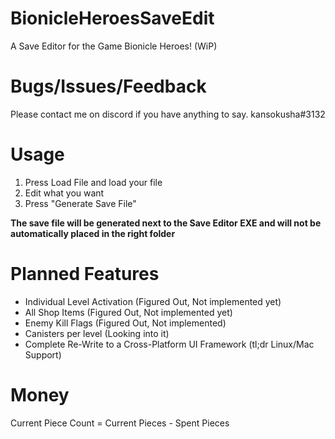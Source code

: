 # BionicleHeroesSaveEdit
A Save Editor for the Game Bionicle Heroes! (WiP)

# Bugs/Issues/Feedback
Please contact me on discord if you have anything to say.
kansokusha#3132

# Usage
1) Press Load File and load your file
2) Edit what you want
3) Press "Generate Save File"


**The save file will be generated next to the Save Editor EXE and will not be automatically placed in the right folder** 


# Planned Features
- Individual Level Activation (Figured Out, Not implemented yet)
- All Shop Items (Figured Out, Not implemented yet)
- Enemy Kill Flags (Figured Out, Not implemented)
- Canisters per level (Looking into it)
- Complete Re-Write to a Cross-Platform UI Framework (tl;dr Linux/Mac Support)


# Money
Current Piece Count = Current Pieces - Spent Pieces
